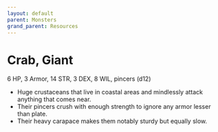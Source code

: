 ```yaml
---
layout: default
parent: Monsters
grand_parent: Resources
---
```


# Crab, Giant

6 HP, 3 Armor, 14 STR, 3 DEX, 8 WIL, pincers (d12)

- Huge crustaceans that live in coastal areas and mindlessly attack anything that comes near.
- Their pincers crush with enough strength to ignore any armor lesser than plate. 
- Their heavy carapace makes them notably sturdy but equally slow.
